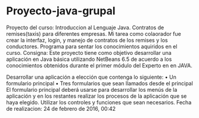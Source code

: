 # Proyecto-java-grupal

Proyecto del curso: Introduccion al Lenguaje Java. Contratos de remises(taxis) para diferentes empresas. Mi tarea como colaorador fue crear la interfaz, login, y manejo de contratos de los remises y los conductores. Programa para sentar los conocimientos aquiridos en el curso.
Consigna:
Este proyecto tiene como objetivo desarrollar una aplicación en Java básica utilizando NetBeans 6.5 de acuerdo a los conocimientos obtenidos durante el primer módulo del Experto en en JAVA. 

Desarrollar una aplicación a elección que contenga lo siguiente:
• Un formulario principal
• Tres formularios que sean llamados desde el principal
El formulario principal deberá usarse para desarrollar los menús de la
aplicación y en los restantes realizar los procesos de la aplicación que se haya
elegido.
Utilizar los controles y funciones que sean necesarios.
Fecha de realizacion: 24 de febrero de 2016, 00:42
